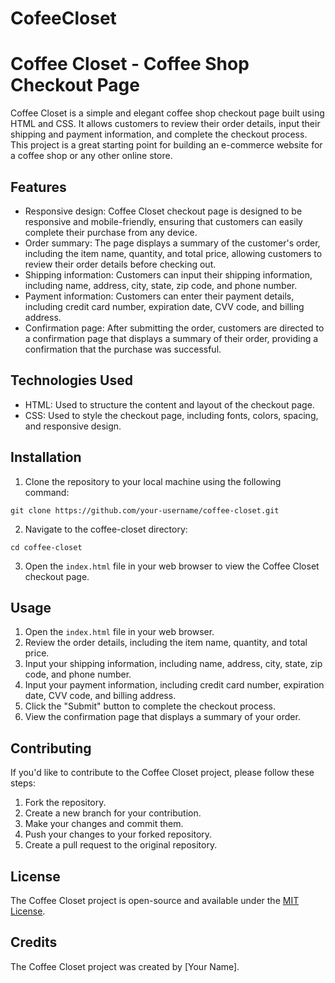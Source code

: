 # CofeeCloset
# Coffee Closet - Coffee Shop Checkout Page

Coffee Closet is a simple and elegant coffee shop checkout page built using HTML and CSS. It allows customers to review their order details, input their shipping and payment information, and complete the checkout process. This project is a great starting point for building an e-commerce website for a coffee shop or any other online store.

## Features
- Responsive design: Coffee Closet checkout page is designed to be responsive and mobile-friendly, ensuring that customers can easily complete their purchase from any device.
- Order summary: The page displays a summary of the customer's order, including the item name, quantity, and total price, allowing customers to review their order details before checking out.
- Shipping information: Customers can input their shipping information, including name, address, city, state, zip code, and phone number.
- Payment information: Customers can enter their payment details, including credit card number, expiration date, CVV code, and billing address.
- Confirmation page: After submitting the order, customers are directed to a confirmation page that displays a summary of their order, providing a confirmation that the purchase was successful.

## Technologies Used
- HTML: Used to structure the content and layout of the checkout page.
- CSS: Used to style the checkout page, including fonts, colors, spacing, and responsive design.

## Installation
1. Clone the repository to your local machine using the following command:
```
git clone https://github.com/your-username/coffee-closet.git
```
2. Navigate to the coffee-closet directory:
```
cd coffee-closet
```
3. Open the `index.html` file in your web browser to view the Coffee Closet checkout page.

## Usage
1. Open the `index.html` file in your web browser.
2. Review the order details, including the item name, quantity, and total price.
3. Input your shipping information, including name, address, city, state, zip code, and phone number.
4. Input your payment information, including credit card number, expiration date, CVV code, and billing address.
5. Click the "Submit" button to complete the checkout process.
6. View the confirmation page that displays a summary of your order.

## Contributing
If you'd like to contribute to the Coffee Closet project, please follow these steps:
1. Fork the repository.
2. Create a new branch for your contribution.
3. Make your changes and commit them.
4. Push your changes to your forked repository.
5. Create a pull request to the original repository.

## License
The Coffee Closet project is open-source and available under the [MIT License](LICENSE).

## Credits
The Coffee Closet project was created by [Your Name].
